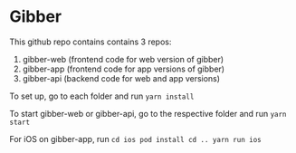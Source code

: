 # Gibber


This github repo contains contains 3 repos:
1. gibber-web (frontend code for web version of gibber)
2. gibber-app (frontend code for app versions of gibber)
3. gibber-api (backend code for web and app versions)


To set up, go to each folder and run
`
yarn install
`

To start gibber-web or gibber-api, go to the respective folder and run 
`
yarn start
`

For iOS on gibber-app, run
`
cd ios
pod install
cd ..
yarn run ios
`

